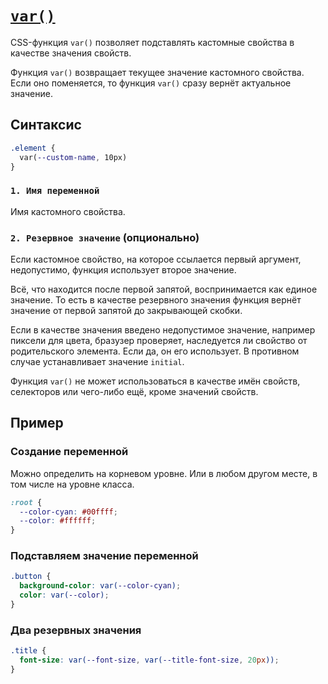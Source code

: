 # [`var()`](../index.md)

CSS-функция `var()` позволяет подставлять кастомные свойства в качестве значения свойств.

Функция `var()` возвращает текущее значение кастомного свойства. Если оно поменяется, то функция `var()` сразу вернёт актуальное значение.

## Синтаксис

```css
.element {
  var(--custom-name, 10px)
}
```

### `1. Имя переменной`

Имя кастомного свойства.

### `2. Резервное значение` (опционально)

Если кастомное свойство, на которое ссылается первый аргумент, недопустимо, функция использует второе значение.

Всё, что находится после первой запятой, воспринимается как единое значение. То есть в качестве резервного значения функция вернёт значение от первой запятой до закрывающей скобки.

Если в качестве значения введено недопустимое значение, например пиксели для цвета, бразузер проверяет, наследуется ли свойство от родительского элемента. Если да, он его использует. В противном случае устанавливает значение `initial`.

Функция `var()` не может использоваться в качестве имён свойств, селекторов или чего-либо ещё, кроме значений свойств.

## Пример

### Создание переменной

Можно определить на корневом уровне. Или в любом другом месте, в том числе на уровне класса.

```css
:root {
  --color-cyan: #00ffff;
  --color: #ffffff;
}
```

### Подставляем значение переменной

```css
.button {
  background-color: var(--color-cyan);
  color: var(--color);
}
```

### Два резервных значения

```css
.title {
  font-size: var(--font-size, var(--title-font-size, 20px));
}
```
